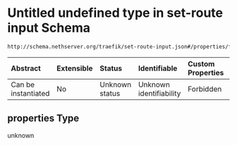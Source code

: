 # Untitled undefined type in set-route input Schema

```txt
http://schema.nethserver.org/traefik/set-route-input.json#/properties/forward_auth/properties
```



| Abstract            | Extensible | Status         | Identifiable            | Custom Properties | Additional Properties | Access Restrictions | Defined In                                                                    |
| :------------------ | :--------- | :------------- | :---------------------- | :---------------- | :-------------------- | :------------------ | :---------------------------------------------------------------------------- |
| Can be instantiated | No         | Unknown status | Unknown identifiability | Forbidden         | Allowed               | none                | [set-route-input.json\*](traefik/set-route-input.json "open original schema") |

## properties Type

unknown
